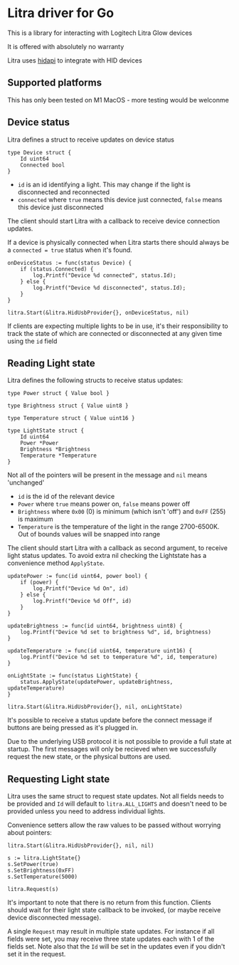 # Litra driver for Go

This is a library for interacting with Logitech Litra Glow devices

It is offered with absolutely no warranty

Litra uses [hidapi](https://github.com/libusb/hidapi) to integrate with HID devices

## Supported platforms

This has only been tested on M1 MacOS - more testing would be welconme

## Device status

Litra defines a struct to receive updates on device status

```golang
type Device struct {
    Id uint64
    Connected bool
}
```
 * `id` is an id identifying a light. This may change if the light is disconnected and reconnected
 * `connected` where `true` means this device just connected, `false` means this device just disconnected

The client should start Litra with a callback to receive device connection updates.

If a device is physically connected when Litra starts there should always be a `connected = true` status when it's found.

```golang
onDeviceStatus := func(status Device) {
    if (status.Connected) {
        log.Printf("Device %d connected", status.Id);
    } else {
        log.Printf("Device %d disconnected", status.Id);
    }
}

litra.Start(&litra.HidUsbProvider{}, onDeviceStatus, nil)
```

If clients are expecting multiple lights to be in use, it's their responsibility to track the state of which are connected
or disconnected at any given time using the `id` field

## Reading Light state

Litra defines the following structs to receive status updates:

```golang
type Power struct { Value bool }

type Brightness struct { Value uint8 }

type Temperature struct { Value uint16 }

type LightState struct {
    Id uint64
    Power *Power
    Brightness *Brightness
    Temperature *Temperature
}
```
Not all of the pointers will be present in the message and `nil` means 'unchanged'

 * `id` is the id of the relevant device
 * `Power` where `true` means power on, `false` means power off
 * `Brightness` where `0x00` (0) is minimum (which isn't 'off') and `0xFF` (255) is maximum
 * `Temperature` is the temperature of the light in the range 2700-6500K. Out of bounds values will be snapped into range

The client should start Litra with a callback as second argument, to receive light status updates. To avoid extra nil checking
the Lightstate has a convenience method `ApplyState`.

```golang
updatePower := func(id uint64, power bool) {
    if (power) {
        log.Printf("Device %d On", id)
    } else {
        log.Printf("Device %d Off", id)
    }
}

updateBrightness := func(id uint64, brightness uint8) {
    log.Printf("Device %d set to brightness %d", id, brightness)
}

updateTemperature := func(id uint64, temperature uint16) {
    log.Printf("Device %d set to temperature %d", id, temperature)
}

onLightState := func(status LightState) {
    status.ApplyState(updatePower, updateBrightness, updateTemperature)
}

litra.Start(&litra.HidUsbProvider{}, nil, onLightState)
```

It's possible to receive a status update before the connect message if buttons are being pressed as it's plugged in.

Due to the underlying USB protocol it is not possible to provide a full state at startup. The first messages will only 
be recieved when we successfully request the new state, or the physical buttons are used.

## Requesting Light state

Litra uses the same struct to request state updates. Not all fields needs to be provided and `Id` will default to `litra.ALL_LIGHTS`
and doesn't need to be provided unless you need to address individual lights.

Convenience setters allow the raw values to be passed without worrying about pointers:

```golang
litra.Start(&litra.HidUsbProvider{}, nil, nil)

s := litra.LightState{}
s.SetPower(true)
s.SetBrightness(0xFF)
s.SetTemperature(5000)

litra.Request(s)
```

It's important to note that there is no return from this function. Clients should wait for their light state callback
to be invoked, (or maybe receive device disconnected message).

A single `Request` may result in multiple state updates. For instance if all fields were set, you may receive three state 
updates each with 1 of the fields set. Note also that the `Id` will be set in the updates even if you didn't set it in the 
request.
